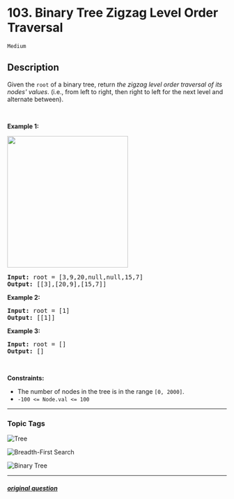# 103. Binary Tree Zigzag Level Order Traversal

`Medium`

## Description

<p>Given the <code>root</code> of a binary tree, return <em>the zigzag level order traversal of its nodes&#39; values</em>. (i.e., from left to right, then right to left for the next level and alternate between).</p>

<p>&nbsp;</p>
<p><strong>Example 1:</strong></p>
<img alt="" src="https://assets.leetcode.com/uploads/2021/02/19/tree1.jpg" style="width: 277px; height: 302px;" />
<pre>
<strong>Input:</strong> root = [3,9,20,null,null,15,7]
<strong>Output:</strong> [[3],[20,9],[15,7]]
</pre>

<p><strong>Example 2:</strong></p>

<pre>
<strong>Input:</strong> root = [1]
<strong>Output:</strong> [[1]]
</pre>

<p><strong>Example 3:</strong></p>

<pre>
<strong>Input:</strong> root = []
<strong>Output:</strong> []
</pre>

<p>&nbsp;</p>
<p><strong>Constraints:</strong></p>

<ul>
	<li>The number of nodes in the tree is in the range <code>[0, 2000]</code>.</li>
	<li><code>-100 &lt;= Node.val &lt;= 100</code></li>
</ul>


---

### Topic Tags

[tree]: https://img.shields.io/badge/-Tree-EF9A9A
[breadth-first-search]: https://img.shields.io/badge/-Breadth%20First%20Search-B39DDB
[binary-tree]: https://img.shields.io/badge/-Binary%20Tree-81D4FA

![Tree][tree]

![Breadth-First Search][breadth-first-search]

![Binary Tree][binary-tree]

---

##### [original question](https://leetcode.com/problems/binary-tree-zigzag-level-order-traversal)
